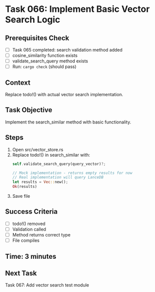 # Task 066: Implement Basic Vector Search Logic

## Prerequisites Check
- [ ] Task 065 completed: search validation method added
- [ ] cosine_similarity function exists
- [ ] validate_search_query method exists
- [ ] Run: `cargo check` (should pass)

## Context
Replace todo!() with actual vector search implementation.

## Task Objective
Implement the search_similar method with basic functionality.

## Steps
1. Open src/vector_store.rs
2. Replace todo!() in search_similar with:
   ```rust
   self.validate_search_query(query_vector)?;
   
   // Mock implementation - returns empty results for now
   // Real implementation will query LanceDB
   let results = Vec::new();
   Ok(results)
   ```
3. Save file

## Success Criteria
- [ ] todo!() removed
- [ ] Validation called
- [ ] Method returns correct type
- [ ] File compiles

## Time: 3 minutes

## Next Task
Task 067: Add vector search test module